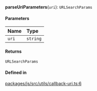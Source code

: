 **parseUriParameters**(`uri`): `URLSearchParams`

#### Parameters

| Name  | Type     |
| :---- | :------- |
| `uri` | `string` |

#### Returns

`URLSearchParams`

#### Defined in

[packages/js/src/utils/callback-uri.ts:6](https://github.com/fastlogs-docs.khulnasoft.com/js/blob/f0f78e6/packages/js/src/utils/callback-uri.ts#L6)

